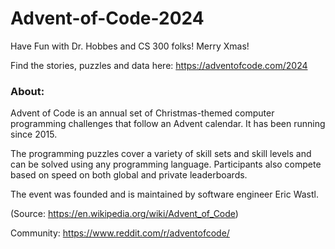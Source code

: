 # Advent-of-Code-2024
Have Fun with Dr. Hobbes and CS 300 folks! Merry Xmas!

Find the stories, puzzles and data here: https://adventofcode.com/2024


### About: 
Advent of Code is an annual set of Christmas-themed computer programming challenges that follow an Advent calendar. It has been running since 2015.

The programming puzzles cover a variety of skill sets and skill levels and can be solved using any programming language. Participants also compete based on speed on both global and private leaderboards.

The event was founded and is maintained by software engineer Eric Wastl.

(Source: https://en.wikipedia.org/wiki/Advent_of_Code)

Community: https://www.reddit.com/r/adventofcode/
